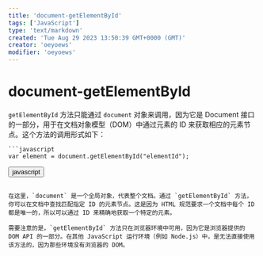 ```yaml
---
title: 'document-getElementById'
tags: ['JavaScript']
type: 'text/markdown'
created: 'Tue Aug 29 2023 13:50:39 GMT+0000 (GMT)'
creator: 'oeyoews'
modifier: 'oeyoews'
---
```


# document-getElementById

`getElementById` 方法只能通过 `document` 对象来调用，因为它是 Document 接口的一部分，用于在文档对象模型（DOM）中通过元素的 ID 来获取相应的元素节点。这个方法的调用形式如下：

```
```javascript
var element = document.getElementById("elementId");
```

<button>javascript</button>
```

在这里，`document` 是一个全局对象，代表整个文档。通过 `getElementById` 方法，你可以在文档中查找匹配指定 ID 的元素节点。这是因为 HTML 规范要求一个文档中每个 ID 都是唯一的，所以可以通过 ID 来精确地获取一个特定的元素。

需要注意的是，`getElementById` 方法只在浏览器环境中可用，因为它是浏览器提供的 DOM API 的一部分。在其他 JavaScript 运行环境（例如 Node.js）中，是无法直接使用该方法的，因为那些环境没有浏览器的 DOM。
